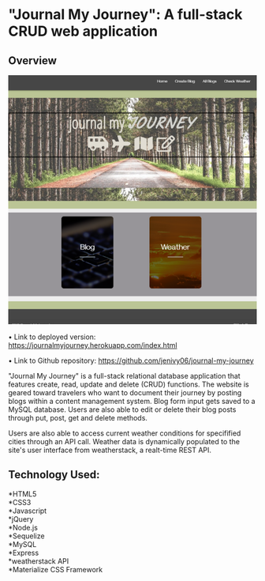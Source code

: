 # "Journal My Journey": A full-stack CRUD web application

## Overview

![screenshot](public/images/journalscreenshot-resized.png)

• Link to deployed version: https://journalmyjourney.herokuapp.com/index.html

• Link to Github repository: https://github.com/jenivy06/journal-my-journey

"Journal My Journey" is a full-stack relational database application that features create, read, update and delete (CRUD) functions. The website is geared toward travelers who want to document their journey by posting blogs within a content management system. Blog form input gets saved to a MySQL database. Users are also able to edit or delete their blog posts through put, post, get and delete methods.

Users are also able to access current weather conditions for specifified cities through an API call. Weather data is dynamically populated to the site's user interface from weatherstack, a realt-time REST API. 

## Technology Used: 

*HTML5<br/>
*CSS3<br/>
*Javascript<br/>
*jQuery<br/>
*Node.js<br/>
*Sequelize<br/>
*MySQL<br/>
*Express<br/>
*weatherstack API<br/>
*Materialize CSS Framework<br/>
